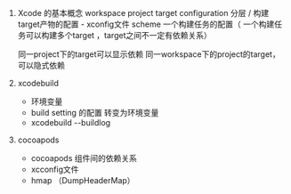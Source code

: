 1. Xcode 的基本概念
    workspace
    project
    target
    configuration  分层 /  构建target产物的配置
       - xconfig文件
    scheme 一个构建任务的配置（ 一个构建任务可以构建多个target ，target之间不一定有依赖关系）

    同一project下的target可以显示依赖
    同一workspace下的project的target，可以隐式依赖
    

2. xcodebuild
    - 环境变量
    - build setting 的配置 转变为环境变量
    - xcodebuild  --buildlog

3. cocoapods 
      - cocoapods 组件间的依赖关系
      - xcconfig文件 
      - hmap （DumpHeaderMap）
      